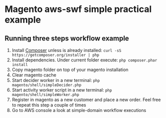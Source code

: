 # Magento aws-swf simple practical example

## Running three steps workflow example
 1. Install [Composer][] unless is already installed: `curl -sS https://getcomposer.org/installer | php`
 1. Install dependencies. Under current folder execute: `php composer.phar install`
 1. Copy magento folder on top of your magento installation
 1. Clear magento cache
 1. Start decider worker in a new terminal: `php magento/shell/simpleDecider.php`
 1. Start activity worker script in a new terminal: `php magento/shell/simpleWorker.php`
 1. Register in magento as a new customer and place a new order.
    Feel free to repeat this step a couple of times
 1. Go to AWS console a look at simple-domain workflow executions

[composer]: http://getcomposer.org